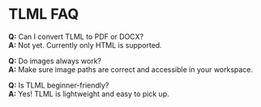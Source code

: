 # TLML FAQ

**Q:** Can I convert TLML to PDF or DOCX?  
**A:** Not yet. Currently only HTML is supported.

**Q:** Do images always work?  
**A:** Make sure image paths are correct and accessible in your workspace.

**Q:** Is TLML beginner-friendly?  
**A:** Yes! TLML is lightweight and easy to pick up.
